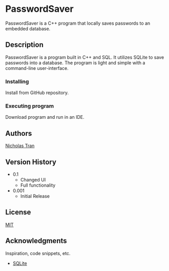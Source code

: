 # PasswordSaver

PasswordSaver is a C++ program that locally saves passwords to an embedded database.

## Description

PasswordSaver is a program built in C++ and SQL. It utilizes SQLite to save passwords into a database. The program is light and simple with a command-line user-interface.

### Installing

Install from GitHub repository.

### Executing program

Download program and run in an IDE.

## Authors
 
   [Nicholas Tran](https://github.com/NickT144)

## Version History

* 0.1
    * Changed UI
    * Full functionality
* 0.001
    * Initial Release

## License

[MIT](https://choosealicense.com/licenses/mit/)

## Acknowledgments

Inspiration, code snippets, etc.
* [SQLite](https://sqlite.org/index.html)
